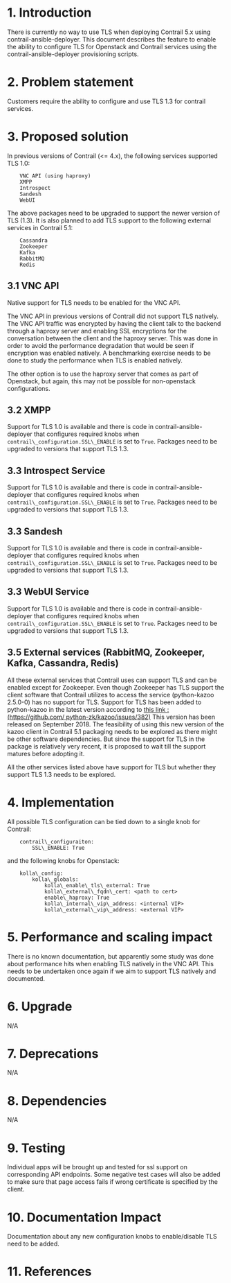 # 1. Introduction

There is currently no way to use TLS when deploying Contrail 5.x using 
contrail-ansible-deployer. This document describes the feature to enable the 
ability to configure TLS for Openstack and Contrail services using the
contrail-ansible-deployer provisioning scripts.

# 2. Problem statement

Customers require the ability to configure and use TLS 1.3 for contrail services.

# 3. Proposed solution

In previous versions of Contrail (<= 4.x), the following services supported TLS 1.0:

		VNC API (using haproxy)
		XMPP
		Introspect
		Sandesh
		WebUI
	
The above packages need to be upgraded to support the newer version of TLS (1.3). It 
is also planned to add TLS support to the following external services in 
Contrail 5.1:
	
		Cassandra
		Zookeeper
		Kafka
		RabbitMQ
		Redis
	

## 3.1 VNC API
Native support for TLS needs to be enabled for the VNC API.

The VNC API in previous versions of Contrail did not support TLS natively. The
VNC API traffic was encrypted by having the client talk to the backend through 
a haproxy server and enabling SSL encryptions for the conversation between the 
client and the haproxy server. This was done in order to avoid the performance 
degradation that would be seen if encryption was enabled natively. A 
benchmarking exercise needs to be done to study the performance when TLS is 
enabled natively.

The other option is to use the haproxy server that comes as part of Openstack, 
but again, this may not be possible for non-openstack configurations.


## 3.2 XMPP
Support for TLS 1.0 is available and there is code in contrail-ansible-deployer 
that configures required knobs when `contrail\_configuration.SSL\_ENABLE` is 
set to `True`. Packages need to be upgraded to versions that support TLS 1.3.

## 3.3 Introspect Service
Support for TLS 1.0 is available and there is code in contrail-ansible-deployer 
that configures required knobs when `contrail\_configuration.SSL\_ENABLE` is 
set to `True`. Packages need to be upgraded to versions that support TLS 1.3.

## 3.3 Sandesh
Support for TLS 1.0 is available and there is code in contrail-ansible-deployer 
that configures required knobs when `contrail\_configuration.SSL\_ENABLE` is 
set to `True`. Packages need to be upgraded to versions that support TLS 1.3.

## 3.3 WebUI Service
Support for TLS 1.0 is available and there is code in contrail-ansible-deployer 
that configures required knobs when `contrail\_configuration.SSL\_ENABLE` is 
set to `True`. Packages need to be upgraded to versions that support TLS 1.3.


## 3.5 External services (RabbitMQ, Zookeeper, Kafka, Cassandra, Redis)
All these external services that Contrail uses can support TLS and can be 
enabled except for Zookeeper. Even though Zookeeper has TLS support the client 
software that Contrail utilizes to access the service (python-kazoo 2.5.0-0) 
has no support for TLS. Support for TLS has been added to python-kazoo in the 
latest version according to [this link : (https://github.com/
python-zk/kazoo/issues/382)](https://github.com/python-zk/kazoo/issues/382) 
This version has been released on September 2018. The feasibility of using 
this new version of the kazoo client in Contrail 5.1 packaging needs to be 
explored as there might be other software dependencies. But since the support 
for TLS in the package is relatively very recent, it is proposed to wait till 
the support matures before adopting it.

All the other services listed above have support for TLS but whether they 
support TLS 1.3 needs to be explored.

# 4. Implementation

All possible TLS configuration can be tied down to a single knob for Contrail:

		contrail\_configuraiton:
			SSL\_ENABLE: True
		
and the following knobs for Openstack:
		
		kolla\_config:
			kolla\_globals:
				kolla\_enable\_tls\_external: True
				kolla\_external\_fqdn\_cert: <path to cert>
				enable\_haproxy: True
				kolla\_internal\_vip\_address: <internal VIP>
				kolla\_external\_vip\_address: <external VIP>

# 5. Performance and scaling impact
There is no known documentation, but apparently some study was done about 
performance hits when enabling TLS natively in the VNC API. This needs to 
be undertaken once again if we aim to support TLS natively and documented.

# 6. Upgrade

N/A

# 7. Deprecations

N/A

# 8. Dependencies

N/A

# 9. Testing

Individual apps will be brought up and tested for ssl support on 
corresponding API endpoints. Some negative test cases will also be 
added to make sure that page access fails if wrong certificate is 
specified by the client.


# 10. Documentation Impact

Documentation about any new configuration knobs to enable/disable 
TLS need to be added.

# 11. References
